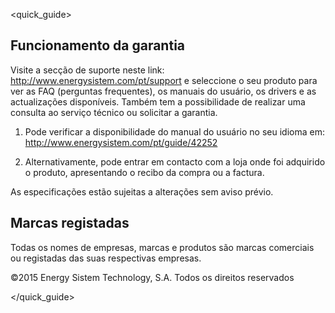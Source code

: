 <quick_guide>
## Funcionamento da garantia

Visite a secção de suporte neste link: http://www.energysistem.com/pt/support e seleccione o seu produto para ver as FAQ (perguntas frequentes), os manuais do usuário, os drivers e as actualizações disponíveis. Também tem a possibilidade de realizar uma consulta ao serviço técnico ou solicitar a garantia. 

1.	Pode verificar a disponibilidade do manual do usuário no seu idioma em: http://www.energysistem.com/pt/guide/42252 

2. Alternativamente, pode entrar em contacto com a loja onde foi adquirido o produto, apresentando o recibo da compra ou a factura.

As especificações estão sujeitas a alterações sem aviso prévio.

## Marcas registadas 

Todas os nomes de empresas, marcas e produtos são marcas comerciais ou registadas das suas respectivas empresas.

©2015 Energy Sistem Technology, S.A. Todos os direitos reservados

</quick_guide>
